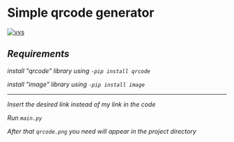 # Simple qrcode generator
[![vvs](https://c.tenor.com/R8wjCxS2MCgAAAAC/oreki-black-and-white-wind.gif)](https://www.instagram.com/vvsalwayscodin/)

## _Requirements_
_install "qrcode" library using `-pip install qrcode`_

_install "image" library using `-pip install image`_

___
_Insert the desired link instead of my link in the code_

_Run `main.py`_

_After that `qrcode.png` you need will appear in the project directory_
